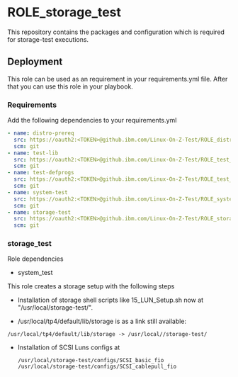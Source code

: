 
ROLE_storage_test
===================

This repository contains the packages and configuration which is required for storage-test executions.

## Deployment

This role can be used as an requirement in your requirements.yml file. After that you can use this role
in your playbook.

### Requirements

Add the following dependencies to your requirements.yml

``` yaml
- name: distro-prereq
  src: https://oauth2:<TOKEN>@github.ibm.com/Linux-On-Z-Test/ROLE_distro_prereq.git
  scm: git
- name: test-lib
  src: https://oauth2:<TOKEN>@github.ibm.com/Linux-On-Z-Test/ROLE_test_lib.git
  scm: git
- name: test-defprogs
  src: https://oauth2:<TOKEN>@github.ibm.com/Linux-On-Z-Test/ROLE_test_defprogs.git
  scm: git
- name: system-test
  src: https://oauth2:<TOKEN>@github.ibm.com/Linux-On-Z-Test/ROLE_system_test.git
  scm: git
- name: storage-test
  src: https://oauth2:<TOKEN>@github.ibm.com/Linux-On-Z-Test/ROLE_storage_test.git
  scm: git

```

### storage_test
Role dependencies
- system_test



This role creates a storage setup with the following steps
- Installation of storage shell scripts like 15_LUN_Setup.sh
 now at "/usr/local/storage-test/".

 - /usr/local/tp4/default/lib/storage is as a link still available:

 ```
 /usr/local/tp4/default/lib/storage -> /usr/local//storage-test/
 ```

- Installation of SCSI Luns configs at

   ```
   /usr/local/storage-test/configs/SCSI_basic_fio
   /usr/local/storage-test/configs/SCSI_cablepull_fio
   ```

